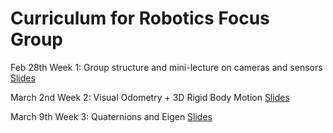 # Curriculum for Robotics Focus Group 

Feb 28th Week 1: Group structure and mini-lecture on cameras and sensors [Slides](https://docs.google.com/presentation/d/1g0UfFhuMRHIBNQ-iW9DkNJk5dMgxHGsIBOfyFwykSWk/edit?usp=sharing)

March 2nd Week 2: Visual Odometry + 3D Rigid Body Motion [Slides](https://docs.google.com/presentation/d/1AKpulFxXU42AbaAXfBrQ-3H58DKT4lROZS0mQ8fK6qI/edit?usp=sharing)

March 9th Week 3: Quaternions and Eigen [Slides](https://docs.google.com/presentation/d/1gHb2U8L8gA3dOUT_Rwj94D7NO3Qi-ddKAXP4KFEfMBE/edit#slide=id.g2c14f2d0568_2_70)
